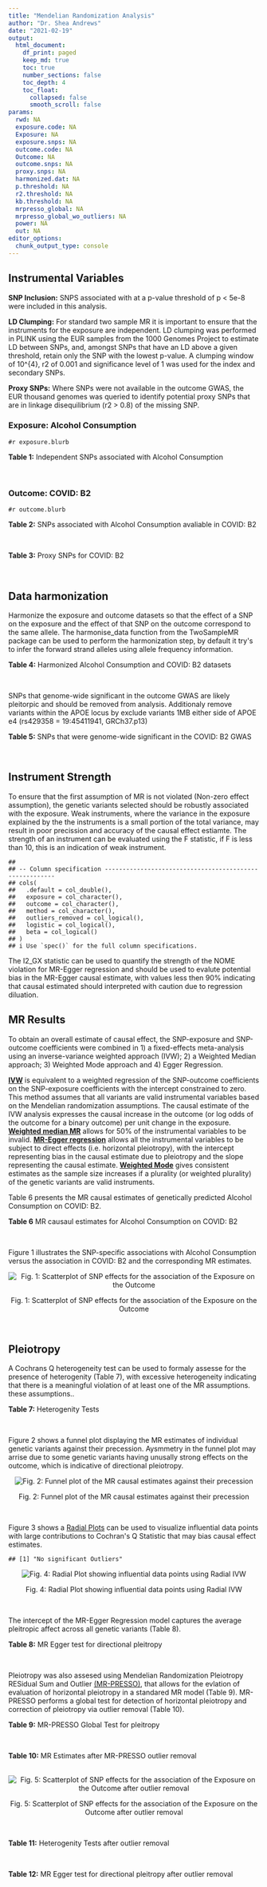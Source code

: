 ```yaml
---
title: "Mendelian Randomization Analysis"
author: "Dr. Shea Andrews"
date: "2021-02-19"
output:
  html_document:
    df_print: paged
    keep_md: true
    toc: true
    number_sections: false
    toc_depth: 4
    toc_float:
      collapsed: false
      smooth_scroll: false
params:
  rwd: NA
  exposure.code: NA
  Exposure: NA
  exposure.snps: NA
  outcome.code: NA
  Outcome: NA
  outcome.snps: NA
  proxy.snps: NA
  harmonized.dat: NA
  p.threshold: NA
  r2.threshold: NA
  kb.threshold: NA
  mrpresso_global: NA
  mrpresso_global_wo_outliers: NA
  power: NA
  out: NA
editor_options:
  chunk_output_type: console
---
```







## Instrumental Variables
**SNP Inclusion:** SNPS associated with at a p-value threshold of p < 5e-8 were included in this analysis.
<br>

**LD Clumping:** For standard two sample MR it is important to ensure that the instruments for the exposure are independent. LD clumping was performed in PLINK using the EUR samples from the 1000 Genomes Project to estimate LD between SNPs, and, amongst SNPs that have an LD above a given threshold, retain only the SNP with the lowest p-value. A clumping window of 10^{4}, r2 of 0.001 and significance level of 1 was used for the index and secondary SNPs.
<br>

**Proxy SNPs:** Where SNPs were not available in the outcome GWAS, the EUR thousand genomes was queried to identify potential proxy SNPs that are in linkage disequilibrium (r2 > 0.8) of the missing SNP.
<br>

### Exposure: Alcohol Consumption
`#r exposure.blurb`
<br>

**Table 1:** Independent SNPs associated with Alcohol Consumption
<div data-pagedtable="false">
  <script data-pagedtable-source type="application/json">
{"columns":[{"label":["SNP"],"name":[1],"type":["chr"],"align":["left"]},{"label":["CHROM"],"name":[2],"type":["dbl"],"align":["right"]},{"label":["POS"],"name":[3],"type":["dbl"],"align":["right"]},{"label":["REF"],"name":[4],"type":["chr"],"align":["left"]},{"label":["ALT"],"name":[5],"type":["chr"],"align":["left"]},{"label":["AF"],"name":[6],"type":["dbl"],"align":["right"]},{"label":["BETA"],"name":[7],"type":["dbl"],"align":["right"]},{"label":["SE"],"name":[8],"type":["dbl"],"align":["right"]},{"label":["Z"],"name":[9],"type":["dbl"],"align":["right"]},{"label":["P"],"name":[10],"type":["dbl"],"align":["right"]},{"label":["N"],"name":[11],"type":["dbl"],"align":["right"]},{"label":["TRAIT"],"name":[12],"type":["chr"],"align":["left"]}],"data":[{"1":"rs10753661","2":"1","3":"165119792","4":"G","5":"A","6":"0.7020","7":"-0.0113","8":"0.00209","9":"-5.406699","10":"4.24e-08","11":"537349","12":"drnkwk"},{"1":"rs28680958","2":"1","3":"173848808","4":"G","5":"A","6":"0.2300","7":"-0.0136","8":"0.00237","9":"-5.738397","10":"9.78e-09","11":"537349","12":"drnkwk"},{"1":"rs1260326","2":"2","3":"27730940","4":"T","5":"C","6":"0.5950","7":"0.0233","8":"0.00196","9":"11.887755","10":"3.33e-33","11":"537349","12":"drnkwk"},{"1":"rs62135521","2":"2","3":"44296002","4":"G","5":"T","6":"0.0378","7":"-0.0272","8":"0.00470","9":"-5.787234","10":"9.91e-09","11":"537349","12":"drnkwk"},{"1":"rs528301","2":"2","3":"45154908","4":"G","5":"A","6":"0.6050","7":"0.0156","8":"0.00195","9":"8.000000","10":"1.25e-15","11":"537349","12":"drnkwk"},{"1":"rs6739804","2":"2","3":"63269604","4":"T","5":"C","6":"0.6600","7":"-0.0129","8":"0.00208","9":"-6.201923","10":"4.72e-10","11":"537349","12":"drnkwk"},{"1":"rs4233567","2":"2","3":"144272376","4":"C","5":"T","6":"0.3400","7":"-0.0130","8":"0.00208","9":"-6.250000","10":"3.83e-10","11":"537349","12":"drnkwk"},{"1":"rs28732378","2":"3","3":"85403892","4":"A","5":"G","6":"0.7290","7":"-0.0163","8":"0.00217","9":"-7.511521","10":"2.24e-14","11":"537349","12":"drnkwk"},{"1":"rs28712821","2":"4","3":"39413780","4":"G","5":"A","6":"0.5940","7":"0.0284","8":"0.00199","9":"14.271357","10":"1.10e-46","11":"537349","12":"drnkwk"},{"1":"rs16854020","2":"4","3":"42117559","4":"G","5":"A","6":"0.1270","7":"0.0180","8":"0.00289","9":"6.228374","10":"4.82e-10","11":"537349","12":"drnkwk"},{"1":"rs1229984","2":"4","3":"100239319","4":"T","5":"C","6":"0.9530","7":"0.2090","8":"0.00673","9":"31.054978","10":"1.60e-203","11":"537349","12":"drnkwk"},{"1":"rs78234152","2":"4","3":"100279889","4":"G","5":"A","6":"0.0986","7":"0.0275","8":"0.00306","9":"8.986928","10":"2.18e-19","11":"537349","12":"drnkwk"},{"1":"rs13107325","2":"4","3":"103188709","4":"C","5":"T","6":"0.0654","7":"-0.0369","8":"0.00395","9":"-9.341772","10":"1.23e-20","11":"537349","12":"drnkwk"},{"1":"rs331939","2":"4","3":"143654889","4":"G","5":"A","6":"0.3390","7":"-0.0118","8":"0.00202","9":"-5.841584","10":"4.50e-09","11":"537349","12":"drnkwk"},{"1":"rs4916723","2":"5","3":"87854395","4":"A","5":"C","6":"0.4040","7":"-0.0115","8":"0.00199","9":"-5.778894","10":"8.07e-09","11":"537349","12":"drnkwk"},{"1":"rs55872084","2":"5","3":"155902003","4":"G","5":"T","6":"0.2180","7":"0.0129","8":"0.00228","9":"5.657895","10":"1.98e-08","11":"537349","12":"drnkwk"},{"1":"rs10085696","2":"7","3":"69783020","4":"A","5":"G","6":"0.2010","7":"-0.0160","8":"0.00249","9":"-6.425703","10":"1.24e-10","11":"537349","12":"drnkwk"},{"1":"rs2299409","2":"7","3":"103812171","4":"G","5":"A","6":"0.4930","7":"-0.0104","8":"0.00192","9":"-5.416667","10":"4.80e-08","11":"537349","12":"drnkwk"},{"1":"rs6951574","2":"7","3":"153489744","4":"T","5":"C","6":"0.4590","7":"0.0135","8":"0.00205","9":"6.585366","10":"4.44e-11","11":"537349","12":"drnkwk"},{"1":"rs28601761","2":"8","3":"126500031","4":"C","5":"G","6":"0.4050","7":"0.0116","8":"0.00201","9":"5.771144","10":"7.60e-09","11":"537349","12":"drnkwk"},{"1":"rs55932213","2":"9","3":"108755622","4":"A","5":"G","6":"0.7010","7":"0.0129","8":"0.00230","9":"5.608696","10":"1.80e-08","11":"537349","12":"drnkwk"},{"1":"rs2049045","2":"11","3":"27694241","4":"G","5":"C","6":"0.1890","7":"-0.0137","8":"0.00251","9":"-5.458167","10":"3.97e-08","11":"537349","12":"drnkwk"},{"1":"rs4752999","2":"11","3":"47428565","4":"C","5":"T","6":"0.3210","7":"-0.0145","8":"0.00207","9":"-7.004831","10":"2.03e-12","11":"537349","12":"drnkwk"},{"1":"rs4309187","2":"11","3":"113412443","4":"A","5":"C","6":"0.6970","7":"0.0149","8":"0.00210","9":"7.095238","10":"1.37e-12","11":"537349","12":"drnkwk"},{"1":"rs17542254","2":"11","3":"113655696","4":"A","5":"G","6":"0.2510","7":"0.0131","8":"0.00214","9":"6.121495","10":"8.96e-10","11":"537349","12":"drnkwk"},{"1":"rs1387766","2":"12","3":"92081800","4":"G","5":"A","6":"0.6220","7":"-0.0108","8":"0.00198","9":"-5.454545","10":"4.79e-08","11":"537349","12":"drnkwk"},{"1":"rs34704785","2":"13","3":"68117681","4":"C","5":"T","6":"0.4120","7":"-0.0114","8":"0.00214","9":"-5.327103","10":"4.52e-08","11":"537349","12":"drnkwk"},{"1":"rs1123285","2":"14","3":"57274519","4":"C","5":"G","6":"0.3390","7":"-0.0127","8":"0.00208","9":"-6.105769","10":"1.36e-09","11":"537349","12":"drnkwk"},{"1":"rs28929474","2":"14","3":"94844947","4":"C","5":"T","6":"0.0154","7":"-0.0477","8":"0.00719","9":"-6.634214","10":"2.39e-11","11":"537349","12":"drnkwk"},{"1":"rs153106","2":"16","3":"28526897","4":"T","5":"C","6":"0.4090","7":"-0.0137","8":"0.00196","9":"-6.989796","10":"3.63e-12","11":"537349","12":"drnkwk"},{"1":"rs79616692","2":"16","3":"72338507","4":"G","5":"C","6":"0.1100","7":"0.0190","8":"0.00315","9":"6.031746","10":"2.38e-09","11":"537349","12":"drnkwk"},{"1":"rs11860773","2":"16","3":"73912503","4":"T","5":"C","6":"0.1760","7":"-0.0155","8":"0.00251","9":"-6.175299","10":"8.35e-10","11":"537349","12":"drnkwk"},{"1":"rs13332432","2":"16","3":"85721809","4":"C","5":"G","6":"0.2960","7":"0.0142","8":"0.00219","9":"6.484018","10":"5.94e-11","11":"537349","12":"drnkwk"},{"1":"rs34121753","2":"17","3":"7733833","4":"A","5":"G","6":"0.5320","7":"0.0112","8":"0.00199","9":"5.628141","10":"1.39e-08","11":"537349","12":"drnkwk"},{"1":"rs76640332","2":"17","3":"44189858","4":"G","5":"A","6":"0.2040","7":"-0.0219","8":"0.00250","9":"-8.760000","10":"1.47e-18","11":"537349","12":"drnkwk"},{"1":"rs838145","2":"19","3":"49248730","4":"G","5":"A","6":"0.5840","7":"-0.0161","8":"0.00198","9":"-8.131313","10":"3.87e-16","11":"537349","12":"drnkwk"},{"1":"rs6106989","2":"20","3":"25027630","4":"G","5":"A","6":"0.6280","7":"0.0113","8":"0.00204","9":"5.539216","10":"3.81e-08","11":"537349","12":"drnkwk"}],"options":{"columns":{"min":{},"max":[10]},"rows":{"min":[10],"max":[10]},"pages":{}}}
  </script>
</div>
<br>

### Outcome: COVID: B2
`#r outcome.blurb`
<br>

**Table 2:** SNPs associated with Alcohol Consumption avaliable in COVID: B2
<div data-pagedtable="false">
  <script data-pagedtable-source type="application/json">
{"columns":[{"label":["SNP"],"name":[1],"type":["chr"],"align":["left"]},{"label":["CHROM"],"name":[2],"type":["dbl"],"align":["right"]},{"label":["POS"],"name":[3],"type":["dbl"],"align":["right"]},{"label":["REF"],"name":[4],"type":["chr"],"align":["left"]},{"label":["ALT"],"name":[5],"type":["chr"],"align":["left"]},{"label":["AF"],"name":[6],"type":["dbl"],"align":["right"]},{"label":["BETA"],"name":[7],"type":["dbl"],"align":["right"]},{"label":["SE"],"name":[8],"type":["dbl"],"align":["right"]},{"label":["Z"],"name":[9],"type":["dbl"],"align":["right"]},{"label":["P"],"name":[10],"type":["dbl"],"align":["right"]},{"label":["N"],"name":[11],"type":["dbl"],"align":["right"]},{"label":["TRAIT"],"name":[12],"type":["chr"],"align":["left"]}],"data":[{"1":"rs10753661","2":"1","3":"165119792","4":"G","5":"A","6":"0.68330","7":"0.0170100","8":"0.021790","9":"0.7806333","10":"0.435000","11":"1557411","12":"COVID_B2__EUR_w/o_UKBB"},{"1":"rs28680958","2":"1","3":"173848808","4":"G","5":"A","6":"0.20680","7":"-0.0248510","8":"0.024524","9":"-1.0133339","10":"0.310900","11":"1556790","12":"COVID_B2__EUR_w/o_UKBB"},{"1":"rs1260326","2":"2","3":"27730940","4":"T","5":"C","6":"0.60910","7":"0.0123900","8":"0.020540","9":"0.6032132","10":"0.546400","11":"1556798","12":"COVID_B2__EUR_w/o_UKBB"},{"1":"rs62135521","2":"2","3":"44296002","4":"G","5":"T","6":"0.04503","7":"-0.0347090","8":"0.052989","9":"-0.6550227","10":"0.512500","11":"1360369","12":"COVID_B2__EUR_w/o_UKBB"},{"1":"rs528301","2":"2","3":"45154908","4":"G","5":"A","6":"0.59640","7":"-0.0073395","8":"0.023520","9":"-0.3120536","10":"0.755000","11":"1529761","12":"COVID_B2__EUR_w/o_UKBB"},{"1":"rs6739804","2":"2","3":"63269604","4":"T","5":"C","6":"0.66860","7":"-0.0097227","8":"0.024159","9":"-0.4024463","10":"0.687400","11":"1547355","12":"COVID_B2__EUR_w/o_UKBB"},{"1":"rs4233567","2":"2","3":"144272376","4":"C","5":"T","6":"0.33840","7":"-0.0166000","8":"0.025026","9":"-0.6633102","10":"0.507100","11":"1546734","12":"COVID_B2__EUR_w/o_UKBB"},{"1":"rs28732378","2":"3","3":"85403892","4":"A","5":"G","6":"0.73900","7":"0.0318150","8":"0.022435","9":"1.4180967","10":"0.156200","11":"1557411","12":"COVID_B2__EUR_w/o_UKBB"},{"1":"rs28712821","2":"4","3":"39413780","4":"G","5":"A","6":"0.60430","7":"0.0059343","8":"0.023244","9":"0.2553046","10":"0.798500","11":"1547355","12":"COVID_B2__EUR_w/o_UKBB"},{"1":"rs16854020","2":"4","3":"42117559","4":"G","5":"A","6":"0.11870","7":"0.0033198","8":"0.030166","9":"0.1100511","10":"0.912400","11":"1557411","12":"COVID_B2__EUR_w/o_UKBB"},{"1":"rs1229984","2":"4","3":"100239319","4":"T","5":"C","6":"0.96340","7":"0.0310440","8":"0.054136","9":"0.5734447","10":"0.566300","11":"1522409","12":"COVID_B2__EUR_w/o_UKBB"},{"1":"rs78234152","2":"4","3":"100279889","4":"G","5":"A","6":"0.12580","7":"0.0467480","8":"0.034251","9":"1.3648653","10":"0.172300","11":"1557411","12":"COVID_B2__EUR_w/o_UKBB"},{"1":"rs13107325","2":"4","3":"103188709","4":"C","5":"T","6":"0.06410","7":"0.0870360","8":"0.037108","9":"2.3454781","10":"0.019000","11":"1283000","12":"COVID_B2__EUR_w/o_UKBB"},{"1":"rs331939","2":"4","3":"143654889","4":"G","5":"A","6":"0.33990","7":"0.0223570","8":"0.020892","9":"1.0701225","10":"0.284500","11":"1557411","12":"COVID_B2__EUR_w/o_UKBB"},{"1":"rs4916723","2":"5","3":"87854395","4":"A","5":"C","6":"0.42660","7":"-0.0258930","8":"0.025397","9":"-1.0195299","10":"0.308000","11":"1269707","12":"COVID_B2__EUR_w/o_UKBB"},{"1":"rs55872084","2":"5","3":"155902003","4":"G","5":"T","6":"0.21310","7":"-0.0275040","8":"0.028287","9":"-0.9723194","10":"0.330900","11":"1546734","12":"COVID_B2__EUR_w/o_UKBB"},{"1":"rs10085696","2":"7","3":"69783020","4":"A","5":"G","6":"0.18530","7":"0.0301920","8":"0.025329","9":"1.1919934","10":"0.233300","11":"1557411","12":"COVID_B2__EUR_w/o_UKBB"},{"1":"rs2299409","2":"7","3":"103812171","4":"G","5":"A","6":"0.52020","7":"0.0167220","8":"0.020429","9":"0.8185423","10":"0.413100","11":"1556790","12":"COVID_B2__EUR_w/o_UKBB"},{"1":"rs28601761","2":"8","3":"126500031","4":"C","5":"G","6":"0.42680","7":"0.0138310","8":"0.023080","9":"0.5992634","10":"0.549000","11":"1547355","12":"COVID_B2__EUR_w/o_UKBB"},{"1":"rs55932213","2":"9","3":"108755622","4":"A","5":"G","6":"0.73580","7":"-0.0147780","8":"0.026874","9":"-0.5498995","10":"0.582400","11":"1544118","12":"COVID_B2__EUR_w/o_UKBB"},{"1":"rs2049045","2":"11","3":"27694241","4":"G","5":"C","6":"0.16950","7":"-0.0216120","8":"0.029472","9":"-0.7333062","10":"0.463400","11":"1547355","12":"COVID_B2__EUR_w/o_UKBB"},{"1":"rs4752999","2":"11","3":"47428565","4":"C","5":"T","6":"0.33160","7":"-0.0307360","8":"0.022221","9":"-1.3831961","10":"0.166600","11":"1554795","12":"COVID_B2__EUR_w/o_UKBB"},{"1":"rs4309187","2":"11","3":"113412443","4":"A","5":"C","6":"0.70870","7":"-0.0116040","8":"0.024507","9":"-0.4734974","10":"0.635900","11":"1546734","12":"COVID_B2__EUR_w/o_UKBB"},{"1":"rs17542254","2":"11","3":"113655696","4":"A","5":"G","6":"0.26490","7":"0.0253950","8":"0.022853","9":"1.1112327","10":"0.266500","11":"1557411","12":"COVID_B2__EUR_w/o_UKBB"},{"1":"rs1387766","2":"12","3":"92081800","4":"G","5":"A","6":"0.62210","7":"-0.0054399","8":"0.020756","9":"-0.2620881","10":"0.793300","11":"1557411","12":"COVID_B2__EUR_w/o_UKBB"},{"1":"rs34704785","2":"13","3":"68117681","4":"C","5":"T","6":"0.45400","7":"0.0042580","8":"0.025306","9":"0.1682605","10":"0.866400","11":"1269707","12":"COVID_B2__EUR_w/o_UKBB"},{"1":"rs1123285","2":"14","3":"57274519","4":"C","5":"G","6":"0.33370","7":"0.0231500","8":"0.026111","9":"0.8865995","10":"0.375300","11":"1269094","12":"COVID_B2__EUR_w/o_UKBB"},{"1":"rs28929474","2":"14","3":"94844947","4":"C","5":"T","6":"0.01713","7":"-0.0200960","8":"0.089739","9":"-0.2239383","10":"0.822800","11":"1550381","12":"COVID_B2__EUR_w/o_UKBB"},{"1":"rs153106","2":"16","3":"28526897","4":"T","5":"C","6":"0.43130","7":"-0.0274870","8":"0.021135","9":"-1.3005441","10":"0.193400","11":"1554196","12":"COVID_B2__EUR_w/o_UKBB"},{"1":"rs79616692","2":"16","3":"72338507","4":"G","5":"C","6":"0.10800","7":"0.0340880","8":"0.036572","9":"0.9320792","10":"0.351300","11":"1529761","12":"COVID_B2__EUR_w/o_UKBB"},{"1":"rs11860773","2":"16","3":"73912503","4":"T","5":"C","6":"0.18710","7":"0.0120330","8":"0.030558","9":"0.3937758","10":"0.693800","11":"1546734","12":"COVID_B2__EUR_w/o_UKBB"},{"1":"rs13332432","2":"16","3":"85721809","4":"C","5":"G","6":"0.28000","7":"-0.0244230","8":"0.026276","9":"-0.9294794","10":"0.352600","11":"1529140","12":"COVID_B2__EUR_w/o_UKBB"},{"1":"rs34121753","2":"17","3":"7733833","4":"A","5":"G","6":"0.55560","7":"0.0421100","8":"0.024663","9":"1.7074160","10":"0.087750","11":"1546734","12":"COVID_B2__EUR_w/o_UKBB"},{"1":"rs76640332","2":"17","3":"44189858","4":"G","5":"A","6":"0.18010","7":"-0.0828750","8":"0.029870","9":"-2.7745229","10":"0.005528","11":"1527145","12":"COVID_B2__EUR_w/o_UKBB"},{"1":"rs838145","2":"19","3":"49248730","4":"G","5":"A","6":"0.58280","7":"0.0677570","8":"0.024586","9":"2.7559180","10":"0.005853","11":"1544739","12":"COVID_B2__EUR_w/o_UKBB"},{"1":"rs6106989","2":"20","3":"25027630","4":"G","5":"A","6":"0.62610","7":"-0.0093964","8":"0.026035","9":"-0.3609142","10":"0.718200","11":"1526524","12":"COVID_B2__EUR_w/o_UKBB"},{"1":"rs6951574","2":"NA","3":"NA","4":"NA","5":"NA","6":"NA","7":"NA","8":"NA","9":"NA","10":"NA","11":"NA","12":"NA"}],"options":{"columns":{"min":{},"max":[10]},"rows":{"min":[10],"max":[10]},"pages":{}}}
  </script>
</div>
<br>

**Table 3:** Proxy SNPs for COVID: B2
<div data-pagedtable="false">
  <script data-pagedtable-source type="application/json">
{"columns":[{"label":["target_snp"],"name":[1],"type":["chr"],"align":["left"]},{"label":["proxy_snp"],"name":[2],"type":["chr"],"align":["left"]},{"label":["ld.r2"],"name":[3],"type":["dbl"],"align":["right"]},{"label":["Dprime"],"name":[4],"type":["dbl"],"align":["right"]},{"label":["PHASE"],"name":[5],"type":["chr"],"align":["left"]},{"label":["X12"],"name":[6],"type":["lgl"],"align":["right"]},{"label":["CHROM"],"name":[7],"type":["dbl"],"align":["right"]},{"label":["POS"],"name":[8],"type":["dbl"],"align":["right"]},{"label":["REF.proxy"],"name":[9],"type":["chr"],"align":["left"]},{"label":["ALT.proxy"],"name":[10],"type":["chr"],"align":["left"]},{"label":["AF"],"name":[11],"type":["dbl"],"align":["right"]},{"label":["BETA"],"name":[12],"type":["dbl"],"align":["right"]},{"label":["SE"],"name":[13],"type":["dbl"],"align":["right"]},{"label":["Z"],"name":[14],"type":["dbl"],"align":["right"]},{"label":["P"],"name":[15],"type":["dbl"],"align":["right"]},{"label":["N"],"name":[16],"type":["dbl"],"align":["right"]},{"label":["TRAIT"],"name":[17],"type":["chr"],"align":["left"]},{"label":["ref"],"name":[18],"type":["chr"],"align":["left"]},{"label":["ref.proxy"],"name":[19],"type":["chr"],"align":["left"]},{"label":["alt"],"name":[20],"type":["lgl"],"align":["right"]},{"label":["alt.proxy"],"name":[21],"type":["chr"],"align":["left"]},{"label":["ALT"],"name":[22],"type":["chr"],"align":["left"]},{"label":["REF"],"name":[23],"type":["lgl"],"align":["right"]},{"label":["proxy.outcome"],"name":[24],"type":["lgl"],"align":["right"]}],"data":[{"1":"rs6951574","2":"rs2622238","3":"0.945407","4":"1","5":"CG/TA","6":"NA","7":"7","8":"153488760","9":"A","10":"G","11":"0.4539","12":"0.031366","13":"0.027592","14":"1.136779","15":"0.2556","16":"1344474","17":"COVID_B2__EUR_w/o_UKBB","18":"C","19":"G","20":"TRUE","21":"A","22":"C","23":"TRUE","24":"TRUE"}],"options":{"columns":{"min":{},"max":[10]},"rows":{"min":[10],"max":[10]},"pages":{}}}
  </script>
</div>
<br>

## Data harmonization
Harmonize the exposure and outcome datasets so that the effect of a SNP on the exposure and the effect of that SNP on the outcome correspond to the same allele. The harmonise_data function from the TwoSampleMR package can be used to perform the harmonization step, by default it try's to infer the forward strand alleles using allele frequency information.
<br>

**Table 4:** Harmonized Alcohol Consumption and COVID: B2 datasets
<div data-pagedtable="false">
  <script data-pagedtable-source type="application/json">
{"columns":[{"label":["SNP"],"name":[1],"type":["chr"],"align":["left"]},{"label":["effect_allele.exposure"],"name":[2],"type":["chr"],"align":["left"]},{"label":["other_allele.exposure"],"name":[3],"type":["chr"],"align":["left"]},{"label":["effect_allele.outcome"],"name":[4],"type":["chr"],"align":["left"]},{"label":["other_allele.outcome"],"name":[5],"type":["chr"],"align":["left"]},{"label":["beta.exposure"],"name":[6],"type":["dbl"],"align":["right"]},{"label":["beta.outcome"],"name":[7],"type":["dbl"],"align":["right"]},{"label":["eaf.exposure"],"name":[8],"type":["dbl"],"align":["right"]},{"label":["eaf.outcome"],"name":[9],"type":["dbl"],"align":["right"]},{"label":["remove"],"name":[10],"type":["lgl"],"align":["right"]},{"label":["palindromic"],"name":[11],"type":["lgl"],"align":["right"]},{"label":["ambiguous"],"name":[12],"type":["lgl"],"align":["right"]},{"label":["id.outcome"],"name":[13],"type":["chr"],"align":["left"]},{"label":["chr.outcome"],"name":[14],"type":["dbl"],"align":["right"]},{"label":["pos.outcome"],"name":[15],"type":["dbl"],"align":["right"]},{"label":["se.outcome"],"name":[16],"type":["dbl"],"align":["right"]},{"label":["z.outcome"],"name":[17],"type":["dbl"],"align":["right"]},{"label":["pval.outcome"],"name":[18],"type":["dbl"],"align":["right"]},{"label":["samplesize.outcome"],"name":[19],"type":["dbl"],"align":["right"]},{"label":["outcome"],"name":[20],"type":["chr"],"align":["left"]},{"label":["mr_keep.outcome"],"name":[21],"type":["lgl"],"align":["right"]},{"label":["pval_origin.outcome"],"name":[22],"type":["chr"],"align":["left"]},{"label":["chr.exposure"],"name":[23],"type":["dbl"],"align":["right"]},{"label":["pos.exposure"],"name":[24],"type":["dbl"],"align":["right"]},{"label":["se.exposure"],"name":[25],"type":["dbl"],"align":["right"]},{"label":["z.exposure"],"name":[26],"type":["dbl"],"align":["right"]},{"label":["pval.exposure"],"name":[27],"type":["dbl"],"align":["right"]},{"label":["samplesize.exposure"],"name":[28],"type":["dbl"],"align":["right"]},{"label":["exposure"],"name":[29],"type":["chr"],"align":["left"]},{"label":["mr_keep.exposure"],"name":[30],"type":["lgl"],"align":["right"]},{"label":["pval_origin.exposure"],"name":[31],"type":["chr"],"align":["left"]},{"label":["id.exposure"],"name":[32],"type":["chr"],"align":["left"]},{"label":["action"],"name":[33],"type":["dbl"],"align":["right"]},{"label":["mr_keep"],"name":[34],"type":["lgl"],"align":["right"]},{"label":["pt"],"name":[35],"type":["dbl"],"align":["right"]},{"label":["pleitropy_keep"],"name":[36],"type":["lgl"],"align":["right"]},{"label":["mrpresso_RSSobs"],"name":[37],"type":["lgl"],"align":["right"]},{"label":["mrpresso_pval"],"name":[38],"type":["lgl"],"align":["right"]},{"label":["mrpresso_keep"],"name":[39],"type":["lgl"],"align":["right"]}],"data":[{"1":"rs10085696","2":"G","3":"A","4":"G","5":"A","6":"-0.0160","7":"0.0301920","8":"0.2010","9":"0.18530","10":"FALSE","11":"FALSE","12":"FALSE","13":"huFL1e","14":"7","15":"69783020","16":"0.025329","17":"1.1919934","18":"0.233300","19":"1557411","20":"covidhgi2020B2v5alleurLeaveUKBB","21":"TRUE","22":"reported","23":"7","24":"69783020","25":"0.00249","26":"-6.425703","27":"1.24e-10","28":"537349","29":"Liu2019drnkwk","30":"TRUE","31":"reported","32":"Rl9g2I","33":"2","34":"TRUE","35":"5e-08","36":"TRUE","37":"NA","38":"NA","39":"TRUE"},{"1":"rs10753661","2":"A","3":"G","4":"A","5":"G","6":"-0.0113","7":"0.0170100","8":"0.7020","9":"0.68330","10":"FALSE","11":"FALSE","12":"FALSE","13":"huFL1e","14":"1","15":"165119792","16":"0.021790","17":"0.7806333","18":"0.435000","19":"1557411","20":"covidhgi2020B2v5alleurLeaveUKBB","21":"TRUE","22":"reported","23":"1","24":"165119792","25":"0.00209","26":"-5.406699","27":"4.24e-08","28":"537349","29":"Liu2019drnkwk","30":"TRUE","31":"reported","32":"Rl9g2I","33":"2","34":"TRUE","35":"5e-08","36":"TRUE","37":"NA","38":"NA","39":"TRUE"},{"1":"rs1123285","2":"G","3":"C","4":"G","5":"C","6":"-0.0127","7":"0.0231500","8":"0.3390","9":"0.33370","10":"FALSE","11":"TRUE","12":"FALSE","13":"huFL1e","14":"14","15":"57274519","16":"0.026111","17":"0.8865995","18":"0.375300","19":"1269094","20":"covidhgi2020B2v5alleurLeaveUKBB","21":"TRUE","22":"reported","23":"14","24":"57274519","25":"0.00208","26":"-6.105769","27":"1.36e-09","28":"537349","29":"Liu2019drnkwk","30":"TRUE","31":"reported","32":"Rl9g2I","33":"2","34":"TRUE","35":"5e-08","36":"TRUE","37":"NA","38":"NA","39":"TRUE"},{"1":"rs11860773","2":"C","3":"T","4":"C","5":"T","6":"-0.0155","7":"0.0120330","8":"0.1760","9":"0.18710","10":"FALSE","11":"FALSE","12":"FALSE","13":"huFL1e","14":"16","15":"73912503","16":"0.030558","17":"0.3937758","18":"0.693800","19":"1546734","20":"covidhgi2020B2v5alleurLeaveUKBB","21":"TRUE","22":"reported","23":"16","24":"73912503","25":"0.00251","26":"-6.175299","27":"8.35e-10","28":"537349","29":"Liu2019drnkwk","30":"TRUE","31":"reported","32":"Rl9g2I","33":"2","34":"TRUE","35":"5e-08","36":"TRUE","37":"NA","38":"NA","39":"TRUE"},{"1":"rs1229984","2":"C","3":"T","4":"C","5":"T","6":"0.2090","7":"0.0310440","8":"0.9530","9":"0.96340","10":"FALSE","11":"FALSE","12":"FALSE","13":"huFL1e","14":"4","15":"100239319","16":"0.054136","17":"0.5734447","18":"0.566300","19":"1522409","20":"covidhgi2020B2v5alleurLeaveUKBB","21":"TRUE","22":"reported","23":"4","24":"100239319","25":"0.00673","26":"31.054978","27":"1.00e-200","28":"537349","29":"Liu2019drnkwk","30":"TRUE","31":"reported","32":"Rl9g2I","33":"2","34":"TRUE","35":"5e-08","36":"TRUE","37":"NA","38":"NA","39":"TRUE"},{"1":"rs1260326","2":"C","3":"T","4":"C","5":"T","6":"0.0233","7":"0.0123900","8":"0.5950","9":"0.60910","10":"FALSE","11":"FALSE","12":"FALSE","13":"huFL1e","14":"2","15":"27730940","16":"0.020540","17":"0.6032132","18":"0.546400","19":"1556798","20":"covidhgi2020B2v5alleurLeaveUKBB","21":"TRUE","22":"reported","23":"2","24":"27730940","25":"0.00196","26":"11.887755","27":"3.33e-33","28":"537349","29":"Liu2019drnkwk","30":"TRUE","31":"reported","32":"Rl9g2I","33":"2","34":"TRUE","35":"5e-08","36":"TRUE","37":"NA","38":"NA","39":"TRUE"},{"1":"rs13107325","2":"T","3":"C","4":"T","5":"C","6":"-0.0369","7":"0.0870360","8":"0.0654","9":"0.06410","10":"FALSE","11":"FALSE","12":"FALSE","13":"huFL1e","14":"4","15":"103188709","16":"0.037108","17":"2.3454781","18":"0.019000","19":"1283000","20":"covidhgi2020B2v5alleurLeaveUKBB","21":"TRUE","22":"reported","23":"4","24":"103188709","25":"0.00395","26":"-9.341772","27":"1.23e-20","28":"537349","29":"Liu2019drnkwk","30":"TRUE","31":"reported","32":"Rl9g2I","33":"2","34":"TRUE","35":"5e-08","36":"TRUE","37":"NA","38":"NA","39":"TRUE"},{"1":"rs13332432","2":"G","3":"C","4":"G","5":"C","6":"0.0142","7":"-0.0244230","8":"0.2960","9":"0.28000","10":"FALSE","11":"TRUE","12":"FALSE","13":"huFL1e","14":"16","15":"85721809","16":"0.026276","17":"-0.9294794","18":"0.352600","19":"1529140","20":"covidhgi2020B2v5alleurLeaveUKBB","21":"TRUE","22":"reported","23":"16","24":"85721809","25":"0.00219","26":"6.484018","27":"5.94e-11","28":"537349","29":"Liu2019drnkwk","30":"TRUE","31":"reported","32":"Rl9g2I","33":"2","34":"TRUE","35":"5e-08","36":"TRUE","37":"NA","38":"NA","39":"TRUE"},{"1":"rs1387766","2":"A","3":"G","4":"A","5":"G","6":"-0.0108","7":"-0.0054399","8":"0.6220","9":"0.62210","10":"FALSE","11":"FALSE","12":"FALSE","13":"huFL1e","14":"12","15":"92081800","16":"0.020756","17":"-0.2620881","18":"0.793300","19":"1557411","20":"covidhgi2020B2v5alleurLeaveUKBB","21":"TRUE","22":"reported","23":"12","24":"92081800","25":"0.00198","26":"-5.454545","27":"4.79e-08","28":"537349","29":"Liu2019drnkwk","30":"TRUE","31":"reported","32":"Rl9g2I","33":"2","34":"TRUE","35":"5e-08","36":"TRUE","37":"NA","38":"NA","39":"TRUE"},{"1":"rs153106","2":"C","3":"T","4":"C","5":"T","6":"-0.0137","7":"-0.0274870","8":"0.4090","9":"0.43130","10":"FALSE","11":"FALSE","12":"FALSE","13":"huFL1e","14":"16","15":"28526897","16":"0.021135","17":"-1.3005441","18":"0.193400","19":"1554196","20":"covidhgi2020B2v5alleurLeaveUKBB","21":"TRUE","22":"reported","23":"16","24":"28526897","25":"0.00196","26":"-6.989796","27":"3.63e-12","28":"537349","29":"Liu2019drnkwk","30":"TRUE","31":"reported","32":"Rl9g2I","33":"2","34":"TRUE","35":"5e-08","36":"TRUE","37":"NA","38":"NA","39":"TRUE"},{"1":"rs16854020","2":"A","3":"G","4":"A","5":"G","6":"0.0180","7":"0.0033198","8":"0.1270","9":"0.11870","10":"FALSE","11":"FALSE","12":"FALSE","13":"huFL1e","14":"4","15":"42117559","16":"0.030166","17":"0.1100511","18":"0.912400","19":"1557411","20":"covidhgi2020B2v5alleurLeaveUKBB","21":"TRUE","22":"reported","23":"4","24":"42117559","25":"0.00289","26":"6.228374","27":"4.82e-10","28":"537349","29":"Liu2019drnkwk","30":"TRUE","31":"reported","32":"Rl9g2I","33":"2","34":"TRUE","35":"5e-08","36":"TRUE","37":"NA","38":"NA","39":"TRUE"},{"1":"rs17542254","2":"G","3":"A","4":"G","5":"A","6":"0.0131","7":"0.0253950","8":"0.2510","9":"0.26490","10":"FALSE","11":"FALSE","12":"FALSE","13":"huFL1e","14":"11","15":"113655696","16":"0.022853","17":"1.1112327","18":"0.266500","19":"1557411","20":"covidhgi2020B2v5alleurLeaveUKBB","21":"TRUE","22":"reported","23":"11","24":"113655696","25":"0.00214","26":"6.121495","27":"8.96e-10","28":"537349","29":"Liu2019drnkwk","30":"TRUE","31":"reported","32":"Rl9g2I","33":"2","34":"TRUE","35":"5e-08","36":"TRUE","37":"NA","38":"NA","39":"TRUE"},{"1":"rs2049045","2":"C","3":"G","4":"C","5":"G","6":"-0.0137","7":"-0.0216120","8":"0.1890","9":"0.16950","10":"FALSE","11":"TRUE","12":"FALSE","13":"huFL1e","14":"11","15":"27694241","16":"0.029472","17":"-0.7333062","18":"0.463400","19":"1547355","20":"covidhgi2020B2v5alleurLeaveUKBB","21":"TRUE","22":"reported","23":"11","24":"27694241","25":"0.00251","26":"-5.458167","27":"3.97e-08","28":"537349","29":"Liu2019drnkwk","30":"TRUE","31":"reported","32":"Rl9g2I","33":"2","34":"TRUE","35":"5e-08","36":"TRUE","37":"NA","38":"NA","39":"TRUE"},{"1":"rs2299409","2":"A","3":"G","4":"A","5":"G","6":"-0.0104","7":"0.0167220","8":"0.4930","9":"0.52020","10":"FALSE","11":"FALSE","12":"FALSE","13":"huFL1e","14":"7","15":"103812171","16":"0.020429","17":"0.8185423","18":"0.413100","19":"1556790","20":"covidhgi2020B2v5alleurLeaveUKBB","21":"TRUE","22":"reported","23":"7","24":"103812171","25":"0.00192","26":"-5.416667","27":"4.80e-08","28":"537349","29":"Liu2019drnkwk","30":"TRUE","31":"reported","32":"Rl9g2I","33":"2","34":"TRUE","35":"5e-08","36":"TRUE","37":"NA","38":"NA","39":"TRUE"},{"1":"rs28601761","2":"G","3":"C","4":"G","5":"C","6":"0.0116","7":"0.0138310","8":"0.4050","9":"0.42680","10":"FALSE","11":"TRUE","12":"TRUE","13":"huFL1e","14":"8","15":"126500031","16":"0.023080","17":"0.5992634","18":"0.549000","19":"1547355","20":"covidhgi2020B2v5alleurLeaveUKBB","21":"TRUE","22":"reported","23":"8","24":"126500031","25":"0.00201","26":"5.771144","27":"7.60e-09","28":"537349","29":"Liu2019drnkwk","30":"TRUE","31":"reported","32":"Rl9g2I","33":"2","34":"FALSE","35":"5e-08","36":"TRUE","37":"NA","38":"NA","39":"NA"},{"1":"rs28680958","2":"A","3":"G","4":"A","5":"G","6":"-0.0136","7":"-0.0248510","8":"0.2300","9":"0.20680","10":"FALSE","11":"FALSE","12":"FALSE","13":"huFL1e","14":"1","15":"173848808","16":"0.024524","17":"-1.0133339","18":"0.310900","19":"1556790","20":"covidhgi2020B2v5alleurLeaveUKBB","21":"TRUE","22":"reported","23":"1","24":"173848808","25":"0.00237","26":"-5.738397","27":"9.78e-09","28":"537349","29":"Liu2019drnkwk","30":"TRUE","31":"reported","32":"Rl9g2I","33":"2","34":"TRUE","35":"5e-08","36":"TRUE","37":"NA","38":"NA","39":"TRUE"},{"1":"rs28712821","2":"A","3":"G","4":"A","5":"G","6":"0.0284","7":"0.0059343","8":"0.5940","9":"0.60430","10":"FALSE","11":"FALSE","12":"FALSE","13":"huFL1e","14":"4","15":"39413780","16":"0.023244","17":"0.2553046","18":"0.798500","19":"1547355","20":"covidhgi2020B2v5alleurLeaveUKBB","21":"TRUE","22":"reported","23":"4","24":"39413780","25":"0.00199","26":"14.271357","27":"1.10e-46","28":"537349","29":"Liu2019drnkwk","30":"TRUE","31":"reported","32":"Rl9g2I","33":"2","34":"TRUE","35":"5e-08","36":"TRUE","37":"NA","38":"NA","39":"TRUE"},{"1":"rs28732378","2":"G","3":"A","4":"G","5":"A","6":"-0.0163","7":"0.0318150","8":"0.7290","9":"0.73900","10":"FALSE","11":"FALSE","12":"FALSE","13":"huFL1e","14":"3","15":"85403892","16":"0.022435","17":"1.4180967","18":"0.156200","19":"1557411","20":"covidhgi2020B2v5alleurLeaveUKBB","21":"TRUE","22":"reported","23":"3","24":"85403892","25":"0.00217","26":"-7.511521","27":"2.24e-14","28":"537349","29":"Liu2019drnkwk","30":"TRUE","31":"reported","32":"Rl9g2I","33":"2","34":"TRUE","35":"5e-08","36":"TRUE","37":"NA","38":"NA","39":"TRUE"},{"1":"rs28929474","2":"T","3":"C","4":"T","5":"C","6":"-0.0477","7":"-0.0200960","8":"0.0154","9":"0.01713","10":"FALSE","11":"FALSE","12":"FALSE","13":"huFL1e","14":"14","15":"94844947","16":"0.089739","17":"-0.2239383","18":"0.822800","19":"1550381","20":"covidhgi2020B2v5alleurLeaveUKBB","21":"TRUE","22":"reported","23":"14","24":"94844947","25":"0.00719","26":"-6.634214","27":"2.39e-11","28":"537349","29":"Liu2019drnkwk","30":"TRUE","31":"reported","32":"Rl9g2I","33":"2","34":"TRUE","35":"5e-08","36":"TRUE","37":"NA","38":"NA","39":"TRUE"},{"1":"rs331939","2":"A","3":"G","4":"A","5":"G","6":"-0.0118","7":"0.0223570","8":"0.3390","9":"0.33990","10":"FALSE","11":"FALSE","12":"FALSE","13":"huFL1e","14":"4","15":"143654889","16":"0.020892","17":"1.0701225","18":"0.284500","19":"1557411","20":"covidhgi2020B2v5alleurLeaveUKBB","21":"TRUE","22":"reported","23":"4","24":"143654889","25":"0.00202","26":"-5.841584","27":"4.50e-09","28":"537349","29":"Liu2019drnkwk","30":"TRUE","31":"reported","32":"Rl9g2I","33":"2","34":"TRUE","35":"5e-08","36":"TRUE","37":"NA","38":"NA","39":"TRUE"},{"1":"rs34121753","2":"G","3":"A","4":"G","5":"A","6":"0.0112","7":"0.0421100","8":"0.5320","9":"0.55560","10":"FALSE","11":"FALSE","12":"FALSE","13":"huFL1e","14":"17","15":"7733833","16":"0.024663","17":"1.7074160","18":"0.087750","19":"1546734","20":"covidhgi2020B2v5alleurLeaveUKBB","21":"TRUE","22":"reported","23":"17","24":"7733833","25":"0.00199","26":"5.628141","27":"1.39e-08","28":"537349","29":"Liu2019drnkwk","30":"TRUE","31":"reported","32":"Rl9g2I","33":"2","34":"TRUE","35":"5e-08","36":"TRUE","37":"NA","38":"NA","39":"TRUE"},{"1":"rs34704785","2":"T","3":"C","4":"T","5":"C","6":"-0.0114","7":"0.0042580","8":"0.4120","9":"0.45400","10":"FALSE","11":"FALSE","12":"FALSE","13":"huFL1e","14":"13","15":"68117681","16":"0.025306","17":"0.1682605","18":"0.866400","19":"1269707","20":"covidhgi2020B2v5alleurLeaveUKBB","21":"TRUE","22":"reported","23":"13","24":"68117681","25":"0.00214","26":"-5.327103","27":"4.52e-08","28":"537349","29":"Liu2019drnkwk","30":"TRUE","31":"reported","32":"Rl9g2I","33":"2","34":"TRUE","35":"5e-08","36":"TRUE","37":"NA","38":"NA","39":"TRUE"},{"1":"rs4233567","2":"T","3":"C","4":"T","5":"C","6":"-0.0130","7":"-0.0166000","8":"0.3400","9":"0.33840","10":"FALSE","11":"FALSE","12":"FALSE","13":"huFL1e","14":"2","15":"144272376","16":"0.025026","17":"-0.6633102","18":"0.507100","19":"1546734","20":"covidhgi2020B2v5alleurLeaveUKBB","21":"TRUE","22":"reported","23":"2","24":"144272376","25":"0.00208","26":"-6.250000","27":"3.83e-10","28":"537349","29":"Liu2019drnkwk","30":"TRUE","31":"reported","32":"Rl9g2I","33":"2","34":"TRUE","35":"5e-08","36":"TRUE","37":"NA","38":"NA","39":"TRUE"},{"1":"rs4309187","2":"C","3":"A","4":"C","5":"A","6":"0.0149","7":"-0.0116040","8":"0.6970","9":"0.70870","10":"FALSE","11":"FALSE","12":"FALSE","13":"huFL1e","14":"11","15":"113412443","16":"0.024507","17":"-0.4734974","18":"0.635900","19":"1546734","20":"covidhgi2020B2v5alleurLeaveUKBB","21":"TRUE","22":"reported","23":"11","24":"113412443","25":"0.00210","26":"7.095238","27":"1.37e-12","28":"537349","29":"Liu2019drnkwk","30":"TRUE","31":"reported","32":"Rl9g2I","33":"2","34":"TRUE","35":"5e-08","36":"TRUE","37":"NA","38":"NA","39":"TRUE"},{"1":"rs4752999","2":"T","3":"C","4":"T","5":"C","6":"-0.0145","7":"-0.0307360","8":"0.3210","9":"0.33160","10":"FALSE","11":"FALSE","12":"FALSE","13":"huFL1e","14":"11","15":"47428565","16":"0.022221","17":"-1.3831961","18":"0.166600","19":"1554795","20":"covidhgi2020B2v5alleurLeaveUKBB","21":"TRUE","22":"reported","23":"11","24":"47428565","25":"0.00207","26":"-7.004831","27":"2.03e-12","28":"537349","29":"Liu2019drnkwk","30":"TRUE","31":"reported","32":"Rl9g2I","33":"2","34":"TRUE","35":"5e-08","36":"TRUE","37":"NA","38":"NA","39":"TRUE"},{"1":"rs4916723","2":"C","3":"A","4":"C","5":"A","6":"-0.0115","7":"-0.0258930","8":"0.4040","9":"0.42660","10":"FALSE","11":"FALSE","12":"FALSE","13":"huFL1e","14":"5","15":"87854395","16":"0.025397","17":"-1.0195299","18":"0.308000","19":"1269707","20":"covidhgi2020B2v5alleurLeaveUKBB","21":"TRUE","22":"reported","23":"5","24":"87854395","25":"0.00199","26":"-5.778894","27":"8.07e-09","28":"537349","29":"Liu2019drnkwk","30":"TRUE","31":"reported","32":"Rl9g2I","33":"2","34":"TRUE","35":"5e-08","36":"TRUE","37":"NA","38":"NA","39":"TRUE"},{"1":"rs528301","2":"A","3":"G","4":"A","5":"G","6":"0.0156","7":"-0.0073395","8":"0.6050","9":"0.59640","10":"FALSE","11":"FALSE","12":"FALSE","13":"huFL1e","14":"2","15":"45154908","16":"0.023520","17":"-0.3120536","18":"0.755000","19":"1529761","20":"covidhgi2020B2v5alleurLeaveUKBB","21":"TRUE","22":"reported","23":"2","24":"45154908","25":"0.00195","26":"8.000000","27":"1.25e-15","28":"537349","29":"Liu2019drnkwk","30":"TRUE","31":"reported","32":"Rl9g2I","33":"2","34":"TRUE","35":"5e-08","36":"TRUE","37":"NA","38":"NA","39":"TRUE"},{"1":"rs55872084","2":"T","3":"G","4":"T","5":"G","6":"0.0129","7":"-0.0275040","8":"0.2180","9":"0.21310","10":"FALSE","11":"FALSE","12":"FALSE","13":"huFL1e","14":"5","15":"155902003","16":"0.028287","17":"-0.9723194","18":"0.330900","19":"1546734","20":"covidhgi2020B2v5alleurLeaveUKBB","21":"TRUE","22":"reported","23":"5","24":"155902003","25":"0.00228","26":"5.657895","27":"1.98e-08","28":"537349","29":"Liu2019drnkwk","30":"TRUE","31":"reported","32":"Rl9g2I","33":"2","34":"TRUE","35":"5e-08","36":"TRUE","37":"NA","38":"NA","39":"TRUE"},{"1":"rs55932213","2":"G","3":"A","4":"G","5":"A","6":"0.0129","7":"-0.0147780","8":"0.7010","9":"0.73580","10":"FALSE","11":"FALSE","12":"FALSE","13":"huFL1e","14":"9","15":"108755622","16":"0.026874","17":"-0.5498995","18":"0.582400","19":"1544118","20":"covidhgi2020B2v5alleurLeaveUKBB","21":"TRUE","22":"reported","23":"9","24":"108755622","25":"0.00230","26":"5.608696","27":"1.80e-08","28":"537349","29":"Liu2019drnkwk","30":"TRUE","31":"reported","32":"Rl9g2I","33":"2","34":"TRUE","35":"5e-08","36":"TRUE","37":"NA","38":"NA","39":"TRUE"},{"1":"rs6106989","2":"A","3":"G","4":"A","5":"G","6":"0.0113","7":"-0.0093964","8":"0.6280","9":"0.62610","10":"FALSE","11":"FALSE","12":"FALSE","13":"huFL1e","14":"20","15":"25027630","16":"0.026035","17":"-0.3609142","18":"0.718200","19":"1526524","20":"covidhgi2020B2v5alleurLeaveUKBB","21":"TRUE","22":"reported","23":"20","24":"25027630","25":"0.00204","26":"5.539216","27":"3.81e-08","28":"537349","29":"Liu2019drnkwk","30":"TRUE","31":"reported","32":"Rl9g2I","33":"2","34":"TRUE","35":"5e-08","36":"TRUE","37":"NA","38":"NA","39":"TRUE"},{"1":"rs62135521","2":"T","3":"G","4":"T","5":"G","6":"-0.0272","7":"-0.0347090","8":"0.0378","9":"0.04503","10":"FALSE","11":"FALSE","12":"FALSE","13":"huFL1e","14":"2","15":"44296002","16":"0.052989","17":"-0.6550227","18":"0.512500","19":"1360369","20":"covidhgi2020B2v5alleurLeaveUKBB","21":"TRUE","22":"reported","23":"2","24":"44296002","25":"0.00470","26":"-5.787234","27":"9.91e-09","28":"537349","29":"Liu2019drnkwk","30":"TRUE","31":"reported","32":"Rl9g2I","33":"2","34":"TRUE","35":"5e-08","36":"TRUE","37":"NA","38":"NA","39":"TRUE"},{"1":"rs6739804","2":"C","3":"T","4":"C","5":"T","6":"-0.0129","7":"-0.0097227","8":"0.6600","9":"0.66860","10":"FALSE","11":"FALSE","12":"FALSE","13":"huFL1e","14":"2","15":"63269604","16":"0.024159","17":"-0.4024463","18":"0.687400","19":"1547355","20":"covidhgi2020B2v5alleurLeaveUKBB","21":"TRUE","22":"reported","23":"2","24":"63269604","25":"0.00208","26":"-6.201923","27":"4.72e-10","28":"537349","29":"Liu2019drnkwk","30":"TRUE","31":"reported","32":"Rl9g2I","33":"2","34":"TRUE","35":"5e-08","36":"TRUE","37":"NA","38":"NA","39":"TRUE"},{"1":"rs6951574","2":"C","3":"T","4":"C","5":"T","6":"0.0135","7":"0.0313660","8":"0.4590","9":"0.45390","10":"FALSE","11":"FALSE","12":"FALSE","13":"huFL1e","14":"7","15":"153488760","16":"0.027592","17":"1.1367788","18":"0.255600","19":"1344474","20":"covidhgi2020B2v5alleurLeaveUKBB","21":"TRUE","22":"reported","23":"7","24":"153489744","25":"0.00205","26":"6.585366","27":"4.44e-11","28":"537349","29":"Liu2019drnkwk","30":"TRUE","31":"reported","32":"Rl9g2I","33":"2","34":"TRUE","35":"5e-08","36":"TRUE","37":"NA","38":"NA","39":"TRUE"},{"1":"rs76640332","2":"A","3":"G","4":"A","5":"G","6":"-0.0219","7":"-0.0828750","8":"0.2040","9":"0.18010","10":"FALSE","11":"FALSE","12":"FALSE","13":"huFL1e","14":"17","15":"44189858","16":"0.029870","17":"-2.7745229","18":"0.005528","19":"1527145","20":"covidhgi2020B2v5alleurLeaveUKBB","21":"TRUE","22":"reported","23":"17","24":"44189858","25":"0.00250","26":"-8.760000","27":"1.47e-18","28":"537349","29":"Liu2019drnkwk","30":"TRUE","31":"reported","32":"Rl9g2I","33":"2","34":"TRUE","35":"5e-08","36":"TRUE","37":"NA","38":"NA","39":"TRUE"},{"1":"rs78234152","2":"A","3":"G","4":"A","5":"G","6":"0.0275","7":"0.0467480","8":"0.0986","9":"0.12580","10":"FALSE","11":"FALSE","12":"FALSE","13":"huFL1e","14":"4","15":"100279889","16":"0.034251","17":"1.3648653","18":"0.172300","19":"1557411","20":"covidhgi2020B2v5alleurLeaveUKBB","21":"TRUE","22":"reported","23":"4","24":"100279889","25":"0.00306","26":"8.986928","27":"2.18e-19","28":"537349","29":"Liu2019drnkwk","30":"TRUE","31":"reported","32":"Rl9g2I","33":"2","34":"TRUE","35":"5e-08","36":"TRUE","37":"NA","38":"NA","39":"TRUE"},{"1":"rs79616692","2":"C","3":"G","4":"C","5":"G","6":"0.0190","7":"0.0340880","8":"0.1100","9":"0.10800","10":"FALSE","11":"TRUE","12":"FALSE","13":"huFL1e","14":"16","15":"72338507","16":"0.036572","17":"0.9320792","18":"0.351300","19":"1529761","20":"covidhgi2020B2v5alleurLeaveUKBB","21":"TRUE","22":"reported","23":"16","24":"72338507","25":"0.00315","26":"6.031746","27":"2.38e-09","28":"537349","29":"Liu2019drnkwk","30":"TRUE","31":"reported","32":"Rl9g2I","33":"2","34":"TRUE","35":"5e-08","36":"TRUE","37":"NA","38":"NA","39":"TRUE"},{"1":"rs838145","2":"A","3":"G","4":"A","5":"G","6":"-0.0161","7":"0.0677570","8":"0.5840","9":"0.58280","10":"FALSE","11":"FALSE","12":"FALSE","13":"huFL1e","14":"19","15":"49248730","16":"0.024586","17":"2.7559180","18":"0.005853","19":"1544739","20":"covidhgi2020B2v5alleurLeaveUKBB","21":"TRUE","22":"reported","23":"19","24":"49248730","25":"0.00198","26":"-8.131313","27":"3.87e-16","28":"537349","29":"Liu2019drnkwk","30":"TRUE","31":"reported","32":"Rl9g2I","33":"2","34":"TRUE","35":"5e-08","36":"TRUE","37":"NA","38":"NA","39":"TRUE"}],"options":{"columns":{"min":{},"max":[10]},"rows":{"min":[10],"max":[10]},"pages":{}}}
  </script>
</div>
<br>

SNPs that genome-wide significant in the outcome GWAS are likely pleitorpic and should be removed from analysis. Additionaly remove variants within the APOE locus by exclude variants 1MB either side of APOE e4 (rs429358 = 19:45411941, GRCh37.p13)
<br>


**Table 5:** SNPs that were genome-wide significant in the COVID: B2 GWAS
<div data-pagedtable="false">
  <script data-pagedtable-source type="application/json">
{"columns":[{"label":["SNP"],"name":[1],"type":["chr"],"align":["left"]},{"label":["chr.outcome"],"name":[2],"type":["dbl"],"align":["right"]},{"label":["pos.outcome"],"name":[3],"type":["dbl"],"align":["right"]},{"label":["pval.exposure"],"name":[4],"type":["dbl"],"align":["right"]},{"label":["pval.outcome"],"name":[5],"type":["dbl"],"align":["right"]}],"data":[],"options":{"columns":{"min":{},"max":[10]},"rows":{"min":[10],"max":[10]},"pages":{}}}
  </script>
</div>
<br>


## Instrument Strength
To ensure that the first assumption of MR is not violated (Non-zero effect assumption), the genetic variants selected should be robustly associated with the exposure. Weak instruments, where the variance in the exposure explained by the the instruments is a small portion of the total variance, may result in poor precission and accuracy of the causal effect estiamte. The strength of an instrument can be evaluated using the F statistic, if F is less than 10, this is an indication of weak instrument.


```
## 
## -- Column specification --------------------------------------------------------
## cols(
##   .default = col_double(),
##   exposure = col_character(),
##   outcome = col_character(),
##   method = col_character(),
##   outliers_removed = col_logical(),
##   logistic = col_logical(),
##   beta = col_logical()
## )
## i Use `spec()` for the full column specifications.
```

<div data-pagedtable="false">
  <script data-pagedtable-source type="application/json">
{"columns":[{"label":["outliers_removed"],"name":[1],"type":["lgl"],"align":["right"]},{"label":["pve.exposure"],"name":[2],"type":["dbl"],"align":["right"]},{"label":["F"],"name":[3],"type":["dbl"],"align":["right"]},{"label":["Alpha"],"name":[4],"type":["dbl"],"align":["right"]},{"label":["NCP"],"name":[5],"type":["dbl"],"align":["right"]},{"label":["Power"],"name":[6],"type":["dbl"],"align":["right"]}],"data":[{"1":"FALSE","2":"0.005056653","3":"75.8558","4":"0.05","5":"0.6814304","6":"0.1309701"}],"options":{"columns":{"min":{},"max":[10]},"rows":{"min":[10],"max":[10]},"pages":{}}}
  </script>
</div>

The I2_GX statistic can be used to quantify the strength of the NOME violation for MR-Egger regression and should be used to evalute potential bias in the MR-Egger causal estimate, with values less then 90% indicating that causal estimated should interpreted with caution due to regression diluation.

<div data-pagedtable="false">
  <script data-pagedtable-source type="application/json">
{"columns":[{"label":["outliers_removed"],"name":[1],"type":["lgl"],"align":["right"]},{"label":["Isq_gx"],"name":[2],"type":["dbl"],"align":["right"]}],"data":[{"1":"FALSE","2":"0.9565033"},{"1":"TRUE","2":"NA"}],"options":{"columns":{"min":{},"max":[10]},"rows":{"min":[10],"max":[10]},"pages":{}}}
  </script>
</div>


## MR Results
To obtain an overall estimate of causal effect, the SNP-exposure and SNP-outcome coefficients were combined in 1) a fixed-effects meta-analysis using an inverse-variance weighted approach (IVW); 2) a Weighted Median approach; 3) Weighted Mode approach and 4) Egger Regression.


[**IVW**](https://doi.org/10.1002/gepi.21758) is equivalent to a weighted regression of the SNP-outcome coefficients on the SNP-exposure coefficients with the intercept constrained to zero. This method assumes that all variants are valid instrumental variables based on the Mendelian randomization assumptions. The causal estimate of the IVW analysis expresses the causal increase in the outcome (or log odds of the outcome for a binary outcome) per unit change in the exposure. [**Weighted median MR**](https://doi.org/10.1002/gepi.21965) allows for 50% of the instrumental variables to be invalid. [**MR-Egger regression**](https://doi.org/10.1093/ije/dyw220) allows all the instrumental variables to be subject to direct effects (i.e. horizontal pleiotropy), with the intercept representing bias in the causal estimate due to pleiotropy and the slope representing the causal estimate. [**Weighted Mode**](https://doi.org/10.1093/ije/dyx102) gives consistent estimates as the sample size increases if a plurality (or weighted plurality) of the genetic variants are valid instruments.
<br>



Table 6 presents the MR causal estimates of genetically predicted Alcohol Consumption on COVID: B2.
<br>

**Table 6** MR causaul estimates for Alcohol Consumption on COVID: B2
<div data-pagedtable="false">
  <script data-pagedtable-source type="application/json">
{"columns":[{"label":["id.exposure"],"name":[1],"type":["chr"],"align":["left"]},{"label":["id.outcome"],"name":[2],"type":["chr"],"align":["left"]},{"label":["outcome"],"name":[3],"type":["chr"],"align":["left"]},{"label":["exposure"],"name":[4],"type":["chr"],"align":["left"]},{"label":["method"],"name":[5],"type":["chr"],"align":["left"]},{"label":["nsnp"],"name":[6],"type":["int"],"align":["right"]},{"label":["b"],"name":[7],"type":["dbl"],"align":["right"]},{"label":["se"],"name":[8],"type":["dbl"],"align":["right"]},{"label":["pval"],"name":[9],"type":["dbl"],"align":["right"]}],"data":[{"1":"Rl9g2I","2":"huFL1e","3":"covidhgi2020B2v5alleurLeaveUKBB","4":"Liu2019drnkwk","5":"Inverse variance weighted (fixed effects)","6":"36","7":"0.1111901","8":"0.1862427","9":"0.5504959"},{"1":"Rl9g2I","2":"huFL1e","3":"covidhgi2020B2v5alleurLeaveUKBB","4":"Liu2019drnkwk","5":"Weighted median","6":"36","7":"0.1548995","8":"0.2552247","9":"0.5439080"},{"1":"Rl9g2I","2":"huFL1e","3":"covidhgi2020B2v5alleurLeaveUKBB","4":"Liu2019drnkwk","5":"Weighted mode","6":"36","7":"0.1787907","8":"0.2524804","9":"0.4835500"},{"1":"Rl9g2I","2":"huFL1e","3":"covidhgi2020B2v5alleurLeaveUKBB","4":"Liu2019drnkwk","5":"MR Egger","6":"36","7":"0.1443036","8":"0.3084051","9":"0.6428397"}],"options":{"columns":{"min":{},"max":[10]},"rows":{"min":[10],"max":[10]},"pages":{}}}
  </script>
</div>
<br>

Figure 1 illustrates the SNP-specific associations with Alcohol Consumption versus the association in COVID: B2 and the corresponding MR estimates.
<br>

<div class="figure" style="text-align: center">
<img src="/sc/arion/projects/LOAD/shea/Projects/MRcovid/results/MRcovideurwoukbb/Liu2019drnkwk/covidhgi2020B2v5alleurLeaveUKBB/Liu2019drnkwk_5e-8_covidhgi2020B2v5alleurLeaveUKBB_MR_Analaysis_files/figure-html/scatter_plot-1.png" alt="Fig. 1: Scatterplot of SNP effects for the association of the Exposure on the Outcome"  />
<p class="caption">Fig. 1: Scatterplot of SNP effects for the association of the Exposure on the Outcome</p>
</div>
<br>


## Pleiotropy
A Cochrans Q heterogeneity test can be used to formaly assesse for the presence of heterogenity (Table 7), with excessive heterogeneity indicating that there is a meaningful violation of at least one of the MR assumptions.
these assumptions..
<br>

**Table 7:** Heterogenity Tests
<div data-pagedtable="false">
  <script data-pagedtable-source type="application/json">
{"columns":[{"label":["id.exposure"],"name":[1],"type":["chr"],"align":["left"]},{"label":["id.outcome"],"name":[2],"type":["chr"],"align":["left"]},{"label":["outcome"],"name":[3],"type":["chr"],"align":["left"]},{"label":["exposure"],"name":[4],"type":["chr"],"align":["left"]},{"label":["method"],"name":[5],"type":["chr"],"align":["left"]},{"label":["Q"],"name":[6],"type":["dbl"],"align":["right"]},{"label":["Q_df"],"name":[7],"type":["dbl"],"align":["right"]},{"label":["Q_pval"],"name":[8],"type":["dbl"],"align":["right"]}],"data":[{"1":"Rl9g2I","2":"huFL1e","3":"covidhgi2020B2v5alleurLeaveUKBB","4":"Liu2019drnkwk","5":"MR Egger","6":"46.09889","7":"34","8":"0.08060052"},{"1":"Rl9g2I","2":"huFL1e","3":"covidhgi2020B2v5alleurLeaveUKBB","4":"Liu2019drnkwk","5":"Inverse variance weighted","6":"46.12981","7":"35","8":"0.09876512"}],"options":{"columns":{"min":{},"max":[10]},"rows":{"min":[10],"max":[10]},"pages":{}}}
  </script>
</div>
<br>

Figure 2 shows a funnel plot displaying the MR estimates of individual genetic variants against their precession. Aysmmetry in the funnel plot may arrise due to some genetic variants having unusally strong effects on the outcome, which is indicative of directional pleiotropy.
<br>

<div class="figure" style="text-align: center">
<img src="/sc/arion/projects/LOAD/shea/Projects/MRcovid/results/MRcovideurwoukbb/Liu2019drnkwk/covidhgi2020B2v5alleurLeaveUKBB/Liu2019drnkwk_5e-8_covidhgi2020B2v5alleurLeaveUKBB_MR_Analaysis_files/figure-html/funnel_plot-1.png" alt="Fig. 2: Funnel plot of the MR causal estimates against their precession"  />
<p class="caption">Fig. 2: Funnel plot of the MR causal estimates against their precession</p>
</div>
<br>

Figure 3 shows a [Radial Plots](https://github.com/WSpiller/RadialMR) can be used to visualize influential data points with large contributions to Cochran's Q Statistic that may bias causal effect estimates.




```
## [1] "No significant Outliers"
```

<div class="figure" style="text-align: center">
<img src="/sc/arion/projects/LOAD/shea/Projects/MRcovid/results/MRcovideurwoukbb/Liu2019drnkwk/covidhgi2020B2v5alleurLeaveUKBB/Liu2019drnkwk_5e-8_covidhgi2020B2v5alleurLeaveUKBB_MR_Analaysis_files/figure-html/Radial_Plot-1.png" alt="Fig. 4: Radial Plot showing influential data points using Radial IVW"  />
<p class="caption">Fig. 4: Radial Plot showing influential data points using Radial IVW</p>
</div>
<br>

The intercept of the MR-Egger Regression model captures the average pleitropic affect across all genetic variants (Table 8).
<br>

**Table 8:** MR Egger test for directional pleitropy
<div data-pagedtable="false">
  <script data-pagedtable-source type="application/json">
{"columns":[{"label":["id.exposure"],"name":[1],"type":["chr"],"align":["left"]},{"label":["id.outcome"],"name":[2],"type":["chr"],"align":["left"]},{"label":["outcome"],"name":[3],"type":["chr"],"align":["left"]},{"label":["exposure"],"name":[4],"type":["chr"],"align":["left"]},{"label":["egger_intercept"],"name":[5],"type":["dbl"],"align":["right"]},{"label":["se"],"name":[6],"type":["dbl"],"align":["right"]},{"label":["pval"],"name":[7],"type":["dbl"],"align":["right"]}],"data":[{"1":"Rl9g2I","2":"huFL1e","3":"covidhgi2020B2v5alleurLeaveUKBB","4":"Liu2019drnkwk","5":"-0.001077652","6":"0.007136333","7":"0.8808608"}],"options":{"columns":{"min":{},"max":[10]},"rows":{"min":[10],"max":[10]},"pages":{}}}
  </script>
</div>
<br>

Pleiotropy was also assesed using Mendelian Randomization Pleiotropy RESidual Sum and Outlier [(MR-PRESSO)](https://doi.org/10.1038/s41588-018-0099-7), that allows for the evlation of evaluation of horizontal pleiotropy in a standared MR model (Table 9). MR-PRESSO performs a global test for detection of horizontal pleiotropy and correction of pleiotropy via outlier removal (Table 10).
<br>

**Table 9:** MR-PRESSO Global Test for pleitropy
<div data-pagedtable="false">
  <script data-pagedtable-source type="application/json">
{"columns":[{"label":["id.exposure"],"name":[1],"type":["chr"],"align":["left"]},{"label":["id.outcome"],"name":[2],"type":["chr"],"align":["left"]},{"label":["outcome"],"name":[3],"type":["chr"],"align":["left"]},{"label":["exposure"],"name":[4],"type":["chr"],"align":["left"]},{"label":["pt"],"name":[5],"type":["dbl"],"align":["right"]},{"label":["outliers_removed"],"name":[6],"type":["lgl"],"align":["right"]},{"label":["n_outliers"],"name":[7],"type":["dbl"],"align":["right"]},{"label":["RSSobs"],"name":[8],"type":["dbl"],"align":["right"]},{"label":["pval"],"name":[9],"type":["dbl"],"align":["right"]}],"data":[{"1":"Rl9g2I","2":"huFL1e","3":"covidhgi2020B2v5alleurLeaveUKBB","4":"Liu2019drnkwk","5":"5e-08","6":"FALSE","7":"0","8":"47.76888","9":"0.1364"}],"options":{"columns":{"min":{},"max":[10]},"rows":{"min":[10],"max":[10]},"pages":{}}}
  </script>
</div>
<br>


**Table 10:** MR Estimates after MR-PRESSO outlier removal
<div data-pagedtable="false">
  <script data-pagedtable-source type="application/json">
{"columns":[{"label":["id.exposure"],"name":[1],"type":["chr"],"align":["left"]},{"label":["id.outcome"],"name":[2],"type":["chr"],"align":["left"]},{"label":["outcome"],"name":[3],"type":["chr"],"align":["left"]},{"label":["exposure"],"name":[4],"type":["chr"],"align":["left"]},{"label":["method"],"name":[5],"type":["chr"],"align":["left"]},{"label":["nsnp"],"name":[6],"type":["int"],"align":["right"]},{"label":["b"],"name":[7],"type":["dbl"],"align":["right"]},{"label":["se"],"name":[8],"type":["dbl"],"align":["right"]},{"label":["pval"],"name":[9],"type":["dbl"],"align":["right"]}],"data":[{"1":"Rl9g2I","2":"huFL1e","3":"covidhgi2020B2v5alleurLeaveUKBB","4":"Liu2019drnkwk","5":"Inverse variance weighted (fixed effects)","6":"36","7":"0.1111901","8":"0.1862427","9":"0.5504959"},{"1":"Rl9g2I","2":"huFL1e","3":"covidhgi2020B2v5alleurLeaveUKBB","4":"Liu2019drnkwk","5":"Weighted median","6":"36","7":"0.1548995","8":"0.2477168","9":"0.5317684"},{"1":"Rl9g2I","2":"huFL1e","3":"covidhgi2020B2v5alleurLeaveUKBB","4":"Liu2019drnkwk","5":"Weighted mode","6":"36","7":"0.1787907","8":"0.2411526","9":"0.4633966"},{"1":"Rl9g2I","2":"huFL1e","3":"covidhgi2020B2v5alleurLeaveUKBB","4":"Liu2019drnkwk","5":"MR Egger","6":"36","7":"0.1443036","8":"0.3084051","9":"0.6428397"}],"options":{"columns":{"min":{},"max":[10]},"rows":{"min":[10],"max":[10]},"pages":{}}}
  </script>
</div>
<br>

<div class="figure" style="text-align: center">
<img src="/sc/arion/projects/LOAD/shea/Projects/MRcovid/results/MRcovideurwoukbb/Liu2019drnkwk/covidhgi2020B2v5alleurLeaveUKBB/Liu2019drnkwk_5e-8_covidhgi2020B2v5alleurLeaveUKBB_MR_Analaysis_files/figure-html/scatter_plot_outlier-1.png" alt="Fig. 5: Scatterplot of SNP effects for the association of the Exposure on the Outcome after outlier removal"  />
<p class="caption">Fig. 5: Scatterplot of SNP effects for the association of the Exposure on the Outcome after outlier removal</p>
</div>
<br>

**Table 11:** Heterogenity Tests after outlier removal
<div data-pagedtable="false">
  <script data-pagedtable-source type="application/json">
{"columns":[{"label":["id.exposure"],"name":[1],"type":["chr"],"align":["left"]},{"label":["id.outcome"],"name":[2],"type":["chr"],"align":["left"]},{"label":["outcome"],"name":[3],"type":["chr"],"align":["left"]},{"label":["exposure"],"name":[4],"type":["chr"],"align":["left"]},{"label":["method"],"name":[5],"type":["chr"],"align":["left"]},{"label":["Q"],"name":[6],"type":["dbl"],"align":["right"]},{"label":["Q_df"],"name":[7],"type":["dbl"],"align":["right"]},{"label":["Q_pval"],"name":[8],"type":["dbl"],"align":["right"]}],"data":[{"1":"Rl9g2I","2":"huFL1e","3":"covidhgi2020B2v5alleurLeaveUKBB","4":"Liu2019drnkwk","5":"MR Egger","6":"46.09889","7":"34","8":"0.08060052"},{"1":"Rl9g2I","2":"huFL1e","3":"covidhgi2020B2v5alleurLeaveUKBB","4":"Liu2019drnkwk","5":"Inverse variance weighted","6":"46.12981","7":"35","8":"0.09876512"}],"options":{"columns":{"min":{},"max":[10]},"rows":{"min":[10],"max":[10]},"pages":{}}}
  </script>
</div>
<br>

**Table 12:** MR Egger test for directional pleitropy after outlier removal
<div data-pagedtable="false">
  <script data-pagedtable-source type="application/json">
{"columns":[{"label":["id.exposure"],"name":[1],"type":["chr"],"align":["left"]},{"label":["id.outcome"],"name":[2],"type":["chr"],"align":["left"]},{"label":["outcome"],"name":[3],"type":["chr"],"align":["left"]},{"label":["exposure"],"name":[4],"type":["chr"],"align":["left"]},{"label":["egger_intercept"],"name":[5],"type":["dbl"],"align":["right"]},{"label":["se"],"name":[6],"type":["dbl"],"align":["right"]},{"label":["pval"],"name":[7],"type":["dbl"],"align":["right"]}],"data":[{"1":"Rl9g2I","2":"huFL1e","3":"covidhgi2020B2v5alleurLeaveUKBB","4":"Liu2019drnkwk","5":"-0.001077652","6":"0.007136333","7":"0.8808608"}],"options":{"columns":{"min":{},"max":[10]},"rows":{"min":[10],"max":[10]},"pages":{}}}
  </script>
</div>
<br>
